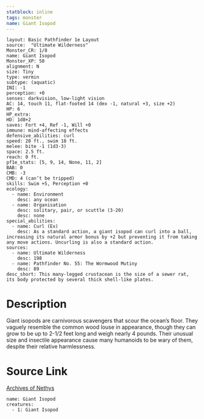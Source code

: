 ```yaml
---
statblock: inline
tags: monster
name: Giant Isopod
---
```

```statblock
layout: Basic Pathfinder 1e Layout
source:  "Ultimate Wilderness"
Monster_CR: 1/8
name: Giant Isopod
Monster_XP: 50
alignment: N
size: Tiny
type: vermin
subtype: (aquatic)
INI: -1
perception: +0
senses: darkvision, low-light vision
AC: 14, touch 11, flat-footed 14 (dex -1, natural +3, size +2)
HP: 6
HP_extra: 
HD: 1d8+2
saves: Fort +4, Ref -1, Will +0
immune: mind-affecting effects
defensive_abilities: curl
speed: 20 ft., swim 10 ft.
melee: bite -1 (1d3-3)
space: 2.5 ft.
reach: 0 ft.
pf1e_stats: [5, 9, 14, None, 11, 2]
BAB: 0
CMB: -3
CMD: 4 (can’t be tripped)
skills: Swim +5, Perception +0
ecology:
  - name: Environment
    desc: any ocean
  - name: Organisation
    desc: solitary, pair, or scuttle (3-20)
    desc: none
special_abilities:
  - name: Curl (Ex)
    desc: As a standard action, a giant isopod can curl into a ball, increasing its natural armor bonus by +2 but preventing it from taking any move actions. Uncurling is also a standard action.
sources:
  - name: Ultimate Wilderness
    desc: 198
  - name: Pathfinder No. 55: The Wormwood Mutiny
    desc: 89
desc_short: This many-legged crustacean is the size of a sewer rat, its body protected by several thick shell-like plates.
```
# Description
Giant isopods are carnivorous scavengers that scour the ocean’s floor. They vaguely resemble the common wood louse in appearance, though they can grow to be up to 2-1/2 feet long and weigh nearly 4 pounds. Their unusual size and insectile appearance cause many humanoids to be wary of them, despite their relative harmlessness.
# Source Link
[Archives of Nethys](https://aonprd.com/MonsterDisplay.aspx?ItemName=Giant%20Isopod)
```encounter-table
name: Giant Isopod
creatures:
  - 1: Giant Isopod
```
